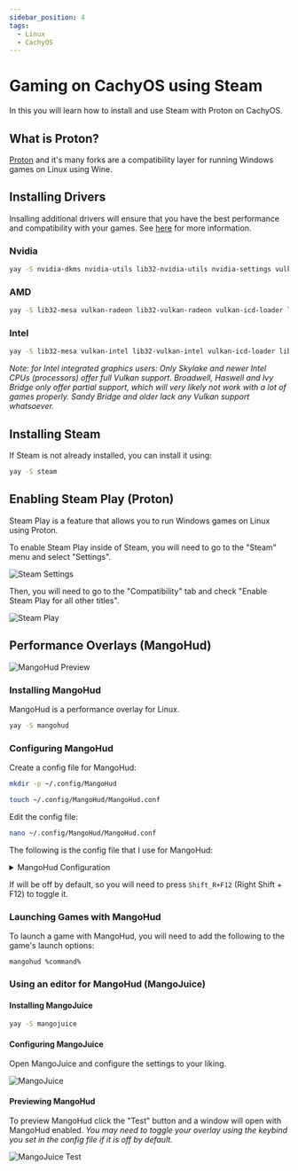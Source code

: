 ```yaml
---
sidebar_position: 4
tags:
  - Linux
  - CachyOS
---
```


# Gaming on CachyOS using Steam

In this you will learn how to install and use Steam with Proton on CachyOS.

## What is Proton?

[Proton](https://github.com/ValveSoftware/Proton) and it's many forks are a compatibility layer for running Windows games on Linux using Wine.

## Installing Drivers

Insalling additional drivers will ensure that you have the best performance and compatibility with your games. See [here](https://github.com/lutris/docs/blob/master/InstallingDrivers.md) for more information.

### Nvidia

```bash
yay -S nvidia-dkms nvidia-utils lib32-nvidia-utils nvidia-settings vulkan-icd-loader lib32-vulkan-icd-loader
```

### AMD

```bash
yay -S lib32-mesa vulkan-radeon lib32-vulkan-radeon vulkan-icd-loader lib32-vulkan-icd-loader
```

### Intel

```bash
yay -S lib32-mesa vulkan-intel lib32-vulkan-intel vulkan-icd-loader lib32-vulkan-icd-loader
```

*Note: for Intel integrated graphics users: Only Skylake and newer Intel CPUs (processors) offer full Vulkan support. Broadwell, Haswell and Ivy Bridge only offer partial support, which will very likely not work with a lot of games properly. Sandy Bridge and older lack any Vulkan support whatsoever.*

## Installing Steam

If Steam is not already installed, you can install it using:

```bash
yay -S steam
```

## Enabling Steam Play (Proton)

Steam Play is a feature that allows you to run Windows games on Linux using Proton.

To enable Steam Play inside of Steam, you will need to go to the "Steam" menu and select "Settings".

![Steam Settings](./img/steam-settings.png)

Then, you will need to go to the "Compatibility" tab and check "Enable Steam Play for all other titles".

![Steam Play](./img/steam-play.png)

## Performance Overlays (MangoHud)

![MangoHud Preview](./img/mangohud.png)

### Installing MangoHud

MangoHud is a performance overlay for Linux.

```bash
yay -S mangohud
```

### Configuring MangoHud

Create a config file for MangoHud:

```bash
mkdir -p ~/.config/MangoHud
```

```bash
touch ~/.config/MangoHud/MangoHud.conf
```

Edit the config file:

```bash
nano ~/.config/MangoHud/MangoHud.conf
```

The following is the config file that I use for MangoHud:

<details>
<summary>MangoHud Configuration</summary>

```
legacy_layout=false
blacklist=pamac-manager,lact,ghb,bitwig-studio,ptyxis,yumex
offset_x=10
offset_y=10
gpu_stats
gpu_load_change
vram
gpu_core_clock
gpu_mem_clock
gpu_temp
gpu_power
cpu_stats
cpu_load_change
cpu_mhz
cpu_temp
cpu_power
ram
fps
fps_metrics=avg,0.01
no_display
frame_timing
toggle_logging=Shift_L+F2
toggle_hud_position=Shift_R+F11
fps_limit_method=late
toggle_fps_limit=Shift_L+F1
round_corners=10
background_alpha=0.6
position=top-left
toggle_hud=Shift_R+F12
gpu_text=GPU
gpu_color=2e9762
cpu_text=CPU
cpu_color=2e97cb
fps_value=30,60
fps_color=cc0000,ffaa7f,92e79a
gpu_load_value=60,90
gpu_load_color=92e79a,ffaa7f,cc0000
cpu_load_value=60,90
cpu_load_color=92e79a,ffaa7f,cc0000
background_color=000000
frametime_color=00ff00
vram_color=ad64c1
ram_color=c26693
wine_color=eb5b5b
engine_color=eb5b5b
text_color=ffffff
media_player_color=ffffff
network_color=e07b85
```
</details>

If will be off by default, so you will need to press `Shift_R+F12` (Right Shift + F12) to toggle it.

### Launching Games with MangoHud

To launch a game with MangoHud, you will need to add the following to the game's launch options:

```
mangohud %command%
```

### Using an editor for MangoHud (MangoJuice)

#### Installing MangoJuice

```bash
yay -S mangojuice
```

#### Configuring MangoJuice

Open MangoJuice and configure the settings to your liking.

![MangoJuice](./img/mangojuice.webp)

#### Previewing MangoHud

To preview MangoHud click the "Test" button and a window will open with MangoHud enabled.
*You may need to toggle your overlay using the keybind you set in the config file if it is off by default.*

![MangoJuice Test](./img/mangojuice-test.png)












